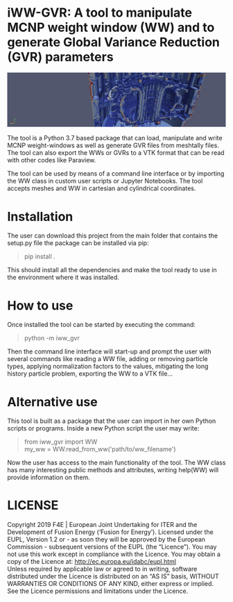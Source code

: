 # iWW-GVR: A tool to manipulate MCNP weight window (WW) and to generate Global Variance Reduction (GVR) parameters

![Python Logo](docs/img/WWpic.png "Sample inline image")

The tool is a Python 3.7 based package that can load, manipulate and write MCNP weight-windows
as well as generate GVR files from meshtally files. The tool can also export the WWs or GVRs
to a VTK format that can be read with other codes like Paraview.

The tool can be used by means of a command line interface or by importing the WW class in 
custom user scripts or Jupyter Notebooks. The tool accepts meshes and WW in cartesian and 
cylindrical coordinates.

# Installation
The user can download this project from the main folder that contains the setup.py file the 
package can be installed via pip:
> pip install .

This should install all the dependencies and make the tool ready to use in the environment 
where it was installed.

# How to use
Once installed the tool can be started by executing the command:
> python -m iww_gvr

Then the command line interface will start-up and prompt the user with several commands like
reading a WW file, adding or removing particle types, applying normalization factors to the
values, mitigating the long history particle problem, exporting the WW to a VTK file...

# Alternative use
This tool is built as a package that the user can import in her own Python scripts or 
programs. Inside a new Python script the user may write:
> from iww_gvr import WW\
> my_ww = WW.read_from_ww('path/to/ww_filename')

Now the user has access to the main functionality of the tool. The WW class has many 
interesting public methods and attributes, writing help(WW) will provide information on them.

# LICENSE
Copyright 2019 F4E | European Joint Undertaking for ITER and the Development of Fusion 
Energy (‘Fusion for Energy’). Licensed under the EUPL, Version 1.2 or - as soon they will
be approved by the European Commission - subsequent versions of the EUPL (the “Licence”).
You may not use this work except in compliance with the Licence. You may obtain a copy of
the Licence at: http://ec.europa.eu/idabc/eupl.html   
Unless required by applicable law or agreed to in writing, software distributed under
the Licence is distributed on an “AS IS” basis, WITHOUT WARRANTIES OR CONDITIONS OF ANY KIND,
either express or implied. See the Licence permissions and limitations under the Licence.

[src]: https://github.com/Radiation-Transport/iWW-GVR
